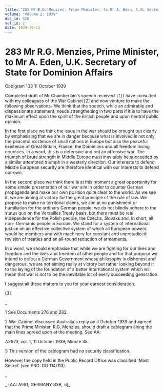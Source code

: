 ```yaml
---
title: "283 Mr R.G. Menzies, Prime Minister, to Mr A. Eden, U.K. Secretary of State for Dominion Affairs"
volume: "Volume 2: 1939"
doc_id: 620
vol_id: 2
date: 1939-10-11
---
```


# 283 Mr R.G. Menzies, Prime Minister, to Mr A. Eden, U.K. Secretary of State for Dominion Affairs

Cablgram 133 11 October 1939

Completed draft of Mr Chamberlain's speech received. [1] I have consulted with my colleagues of the War Cabinet [2] and now venture to make the following observations- We think that the speech, while an admirable and dispassionate statement, needs strengthening in two parts if it is to have the maximum effect upon the spirit of the British people and upon neutral public opinion.

In the first place we think the issue in the war should be brought out clearly by emphasising that we are in danger because what is involved is not only the peaceful existence of small nations in Europe but also the peaceful existence of Great Britain, France, the Dominions and all freedom loving countries. In a word, this is a defensive and not an offensive war. The triumph of brute strength in Middle Europe must inevitably be succeeded by a similar attempted triumph in a westerly direction. Our interests to defend Middle European security are therefore identical with our interests to defend our own.

In the second place we think there is at this moment a great opportunity for some simple presentation of our war aim in order to counter German propaganda and make our own position quite clear to the world. As we see it, we are aiming at victory for the great principle of the rule of law. We propose to make no territorial claims, we aim at no punishment or humiliation for the ordinary German people, we do not blindly adhere to the status quo on the Versailles Treaty basis, but there must be real independence for the Polish people, the Czechs, Slovaks and, in short, all non- Germanic people in Europe. We stand for a system of international justice on an effective collective system of which all European powers would be members and with machinery for constant and unprejudiced revision of treaties and an all-round reduction of armaments.

In a word, we should emphasise that while we are fighting for our lives and freedom and the lives and freedom of other people and for that purpose we intend to defeat a German Government whose philosophy is dishonest and dangerous, we are not aiming really at victory but rather looking beyond it to the laying of the foundation of a better international system which will mean that war is not to be the inevitable lot of every succeeding generation.

I suggest all these matters to you for your earnest consideration.

[3]

_

1 See Documents 278 and 282.

2 War Cabinet discussed Australia's reply on it October 1939 and agreed that the Prime Minister, R.G. Menzies, should draft a cablegram along the main lines agreed upon at the meeting. See AA:

A2673, vol. 1, 11 October 1939, Minute 35.

3 This version of the cablegram had no security classification.

However the copy held in the Public Record Office was classified 'Most Secret' (see PRO: DO 114/113).

_

_ [AA: A981, GERMANY 83B, iii]_
